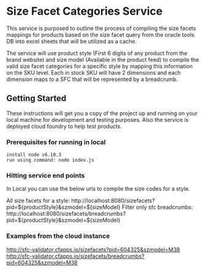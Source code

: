 # Size Facet Categories Service
This service is purposed to outline the process of compiling the size facets mappings for products based on the size facet query from the oracle tools DB into excel sheets that will be utilized as a cache.

The service will use product style (First 6 digits of any product from the brand website) and size model (Available in the product feed) to compile the valid size facet categories for a specific style by mapping this information on the SKU level. Each in stock SKU will have 2 dimensions and each dimension maps to a SFC that will be represented by a breadcrumb.

## Getting Started
These instructions will get you a copy of the project up and running on your local machine for development and testing purposes. Also the service is deployed cloud foundry to help test products.

### Prerequisites for running in local
```
install node v6.10.3
run using command: node index.js
```
### Hitting service end points
In Local you can use the below urls to compile the size codes for a style.

All size facets for a style: http://localhost:8080/sizefacets?pid=${productStyle}&szmodel=${sizeModel}
Filter only sfc breadcrumbs: http://localhost:8080/sizefacets/breadcrumbs?pid=${productStyle}&szmodel=${sizeModel}

### Examples from the cloud instance
http://sfc-validator.cfapps.io/sizefacets?pid=604325&szmodel=M38
http://sfc-validator.cfapps.io/sizefacets/breadcrumbs?pid=604325&szmodel=M38

